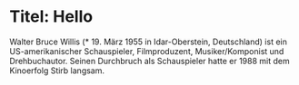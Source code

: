 # Titel: Hello

Walter Bruce Willis (* 19. März 1955 in Idar-Oberstein, Deutschland) ist ein US-amerikanischer Schauspieler, Filmproduzent, Musiker/Komponist und Drehbuchautor. Seinen Durchbruch als Schauspieler hatte er 1988 mit dem Kinoerfolg Stirb langsam.

